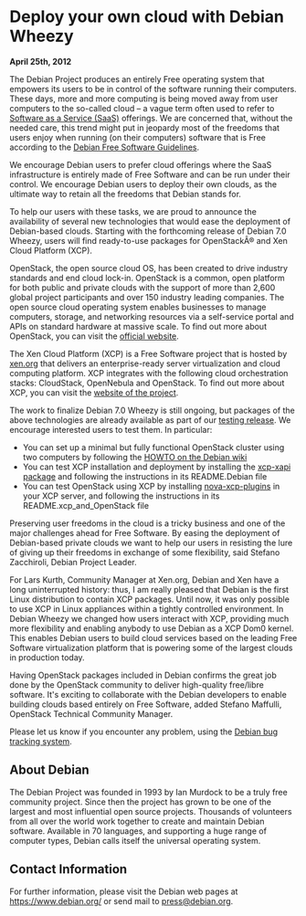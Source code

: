 
Deploy your own cloud with Debian Wheezy
========================================


**April 25th, 2012**



The Debian Project produces an entirely Free operating system that empowers its
users to be in control of the software running their computers. These days,
more and more computing is being moved away from user computers to the
so-called cloud – a vague term often used to refer
to [Software as a
Service (SaaS)](https://en.wikipedia.org/wiki/Software_as_a_service) offerings. We are concerned that, without the needed care,
this trend might put in jeopardy most of the freedoms that users enjoy when
running (on their computers) software that is Free according to
the [Debian Free
Software Guidelines](https://www.debian.org/social_contract#guidelines).




We encourage Debian users to prefer cloud offerings where the SaaS
infrastructure is entirely made of Free Software and can be run under their
control. We encourage Debian users to deploy their own clouds, as the
ultimate way to retain all the freedoms that Debian stands for.




To help our users with these tasks, we are proud to announce the availability
of several new technologies that would ease the deployment of Debian-based
clouds. Starting with the forthcoming release of Debian 7.0
Wheezy, users will find ready-to-use packages for OpenStackÂ® and
Xen Cloud Platform (XCP).
  

OpenStack, the open source cloud OS, has been created to drive industry
standards and end cloud lock-in. OpenStack is a common, open platform for
both public and private clouds with the support of more than 2,600 global
project participants and over 150 industry leading companies. The open source
cloud operating system enables businesses to manage computers, storage, and
networking resources via a self-service portal and APIs on standard hardware
at massive scale.
To find out more about OpenStack, you can visit the
[official website](http://www.OpenStack.org).
  

The Xen Cloud Platform (XCP) is a Free Software project that is hosted by
[xen.org](http://xen.org) that delivers an enterprise-ready
server virtualization and cloud computing platform.
XCP integrates with the following cloud orchestration stacks: CloudStack,
OpenNebula and OpenStack.
To find out more about XCP, you can visit the
[website of the
project](http://www.xen.org/products/cloudxen.html).




The work to finalize Debian 7.0 Wheezy is still ongoing,
but packages of the above technologies are already available as part of our [testing release](https://www.debian.org/releases/testing/). We
encourage interested users to test them. In particular:



* You can set up a minimal but fully functional OpenStack cluster using two
 computers by following
 the [HOWTO on the Debian
 wiki](https://wiki.debian.org/OpenStackHowto)
* You can test XCP installation and deployment by installing the
 [xcp-xapi
 package](https://packages.debian.org/wheezy/xcp-xapi) and following the instructions in its README.Debian file
* You can test OpenStack using XCP by installing
 [nova-xcp-plugins](https://packages.debian.org/wheezy/nova-xcp-plugins)
 in your XCP server, and following the instructions in its README.xcp\_and\_OpenStack file



Preserving user freedoms in the
cloud is a tricky business and one of the major challenges ahead for Free
Software. By easing the deployment of Debian-based private clouds we want to
help our users in resisting the lure of giving up their freedoms in exchange of
some flexibility, said Stefano Zacchiroli, Debian Project Leader.
  

For Lars Kurth, Community Manager at Xen.org, Debian and Xen have a long
uninterrupted history: thus, I am really pleased that Debian is the first Linux
distribution to contain XCP packages. Until now, it was only possible to use
XCP in Linux appliances within a tightly controlled environment. In Debian
Wheezy we changed how users interact with XCP, providing much more
flexibility and enabling anybody to use Debian as a XCP Dom0 kernel. This
enables Debian users to build cloud services based on the leading Free Software
virtualization platform that is powering some of the largest clouds in
production today.
  

Having OpenStack packages included in Debian confirms the great job
done by the OpenStack community to deliver high-quality free/libre software.
It's exciting to collaborate with the Debian developers to enable building
clouds based entirely on Free Software, added Stefano Maffulli, OpenStack
Technical Community Manager.
  

Please let us know if you encounter any problem, using
the [Debian bug tracking system](https://bugs.debian.org/).



About Debian
------------



The Debian Project was founded in 1993 by Ian Murdock to be a truly
free community project. Since then the project has grown to be one of
the largest and most influential open source projects. Thousands of
volunteers from all over the world work together to create and
maintain Debian software. Available in 70 languages, and
supporting a huge range of computer types, Debian calls itself the
universal operating system.



Contact Information
-------------------


For further information, please visit the Debian web pages at
<https://www.debian.org/> or send mail to
<press@debian.org>.



